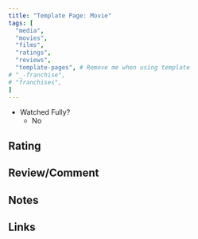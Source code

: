 ```yaml
---
title: "Template Page: Movie"
tags: [
  "media",
  "movies",
  "films",
  "ratings",
  "reviews",
  "template-pages", # Remove me when using template
# "_-franchise",
# "franchises",
]
---
```


- Watched Fully?
  - No

## Rating



## Review/Comment



## Notes



## Links

